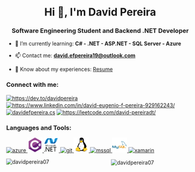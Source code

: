<h1 align="center">Hi 👋, I'm David Pereira</h1>
<h3 align="center">Software Engineering Student and Backend .NET Developer</h3>

- 🌱 I’m currently learning: **C# - .NET - ASP.NET - SQL Server - Azure**

- 📫 Contact me: **david.efpereira19@outlook.com**

- 📄 Know about my experiences: [Resume](https://docs.google.com/document/d/15L_cMmiUqKRd6x9DNggDXDA9tzOzK6eKq2IUNZBu934/edit?usp=sharing)

<h3 align="left">Connect with me:</h3>
<p align="left">
<a href="https://dev.to/https://dev.to/davidpereira" target="blank"><img align="center" src="https://raw.githubusercontent.com/rahuldkjain/github-profile-readme-generator/master/src/images/icons/Social/devto.svg" alt="https://dev.to/davidpereira" height="30" width="40" /></a>
<a href="https://linkedin.com/in/https://www.linkedin.com/in/david-eugenio-f-pereira-929162243/" target="blank"><img align="center" src="https://raw.githubusercontent.com/rahuldkjain/github-profile-readme-generator/master/src/images/icons/Social/linked-in-alt.svg" alt="https://www.linkedin.com/in/david-eugenio-f-pereira-929162243/" height="30" width="40" /></a>
<a href="https://instagram.com/davidefpereira.cs" target="blank"><img align="center" src="https://raw.githubusercontent.com/rahuldkjain/github-profile-readme-generator/master/src/images/icons/Social/instagram.svg" alt="davidefpereira.cs" height="30" width="40" /></a>
<a href="https://www.leetcode.com/https://leetcode.com/david-pereiradt/" target="blank"><img align="center" src="https://raw.githubusercontent.com/rahuldkjain/github-profile-readme-generator/master/src/images/icons/Social/leet-code.svg" alt="https://leetcode.com/david-pereiradt/" height="30" width="40" /></a>
</p>

<h3 align="left">Languages and Tools:</h3>
<p align="left"> <a href="https://azure.microsoft.com/en-in/" target="_blank" rel="noreferrer"> <img src="https://www.vectorlogo.zone/logos/microsoft_azure/microsoft_azure-icon.svg" alt="azure" width="40" height="40"/> </a> <a href="https://www.w3schools.com/cs/" target="_blank" rel="noreferrer"> <img src="https://raw.githubusercontent.com/devicons/devicon/master/icons/csharp/csharp-original.svg" alt="csharp" width="40" height="40"/> </a> <a href="https://dotnet.microsoft.com/" target="_blank" rel="noreferrer"> <img src="https://raw.githubusercontent.com/devicons/devicon/master/icons/dot-net/dot-net-original-wordmark.svg" alt="dotnet" width="40" height="40"/> </a> <a href="https://git-scm.com/" target="_blank" rel="noreferrer"> <img src="https://www.vectorlogo.zone/logos/git-scm/git-scm-icon.svg" alt="git" width="40" height="40"/> </a> <a href="https://www.linux.org/" target="_blank" rel="noreferrer"> <img src="https://raw.githubusercontent.com/devicons/devicon/master/icons/linux/linux-original.svg" alt="linux" width="40" height="40"/> </a> <a href="https://www.microsoft.com/en-us/sql-server" target="_blank" rel="noreferrer"> <img src="https://www.svgrepo.com/show/303229/microsoft-sql-server-logo.svg" alt="mssql" width="40" height="40"/> </a> <a href="https://www.mysql.com/" target="_blank" rel="noreferrer"> <img src="https://raw.githubusercontent.com/devicons/devicon/master/icons/mysql/mysql-original-wordmark.svg" alt="mysql" width="40" height="40"/> </a> <a href="https://dotnet.microsoft.com/apps/xamarin" target="_blank" rel="noreferrer"> <img src="https://raw.githubusercontent.com/detain/svg-logos/780f25886640cef088af994181646db2f6b1a3f8/svg/xamarin.svg" alt="xamarin" width="40" height="40"/> </a> </p>

<p><img align="left" width="55%" src="https://github-readme-stats.vercel.app/api/top-langs?username=davidpereira07&show_icons=true&locale=en&layout=compact" alt="davidpereira07" /></p>

<p>&nbsp;<img align="center" width="40%" src="https://github-readme-stats.vercel.app/api?username=davidpereira07&show_icons=true&locale=en" alt="davidpereira07" /></p>
